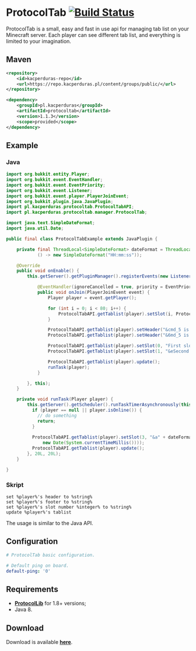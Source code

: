 # ProtocolTab [![Build Status](https://travis-ci.org/kacperduras/ProtocolTab.svg?branch=master)](https://travis-ci.org/kacperduras/ProtocolTab)

ProtocolTab is a small, easy and fast in use api for managing tab list on your Minecraft server.
 Each player can see different tab list, and everything is limited to your imagination.

## Maven
```xml
<repository>
    <id>kacperduras-repo</id>
    <url>https://repo.kacperduras.pl/content/groups/public/</url>
</repository>

<dependency>
    <groupId>pl.kacperduras</groupId>
    <artifactId>protocoltab</artifactId>
    <version>1.1.3</version>
    <scope>provided</scope>
</dependency>
```

## Example

### Java
```java
import org.bukkit.entity.Player;
import org.bukkit.event.EventHandler;
import org.bukkit.event.EventPriority;
import org.bukkit.event.Listener;
import org.bukkit.event.player.PlayerJoinEvent;
import org.bukkit.plugin.java.JavaPlugin;
import pl.kacperduras.protocoltab.ProtocolTabAPI;
import pl.kacperduras.protocoltab.manager.ProtocolTab;

import java.text.SimpleDateFormat;
import java.util.Date;

public final class ProtocolTabExample extends JavaPlugin {

    private final ThreadLocal<SimpleDateFormat> dateFormat = ThreadLocal.withInitial(
            () -> new SimpleDateFormat("HH:mm:ss"));

    @Override
    public void onEnable() {
        this.getServer().getPluginManager().registerEvents(new Listener() {

            @EventHandler(ignoreCancelled = true, priority = EventPriority.HIGHEST)
            public void onJoin(PlayerJoinEvent event) {
                Player player = event.getPlayer();

                for (int i = 0; i < 80; i++) {
                    ProtocolTabAPI.getTablist(player).setSlot(i, ProtocolTab.BLANK_TEXT);
                }

                ProtocolTabAPI.getTablist(player).setHeader("&cmd_5 is love!");
                ProtocolTabAPI.getTablist(player).setHeader("&6md_5 is life!");

                ProtocolTabAPI.getTablist(player).setSlot(0, "First slot.");
                ProtocolTabAPI.getTablist(player).setSlot(1, "&eSecond slot.");

                ProtocolTabAPI.getTablist(player).update();
                runTask(player);
            }

        }, this);
    }

    private void runTask(Player player) {
        this.getServer().getScheduler().runTaskTimerAsynchronously(this, () -> {
          if (player == null || player.isOnline()) {
            // do something
            return;
          }
          
          ProtocolTabAPI.getTablist(player).setSlot(3, "&a" + dateFormat.get().format(
              new Date(System.currentTimeMillis())));
          ProtocolTabAPI.getTablist(player).update();
        }, 20L, 20L);
    }

}
```

### Skript
```
set %player%'s header to %string%
set %player%'s footer to %string%
set %player%'s slot number %integer% to %string%
update %player%'s tablist
```

The usage is similar to the Java API.

## Configuration
```yaml
# ProtocolTab basic configuration.

# Default ping on board.
default-ping: '0'
```

## Requirements
* [**ProtocolLib**](https://www.spigotmc.org/resources/protocollib.1997/) for 1.8+ versions;
* Java 8.

## Download
Download is available [**here**](https://github.com/kacperduras/ProtocolTab/releases/).
